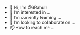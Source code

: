 - 👋 Hi, I’m @6Rahulr
- 👀 I’m interested in ...
- 🌱 I’m currently learning ...
- 💞️ I’m looking to collaborate on ...
- 📫 How to reach me ...

<!---
6Rahulr/6Rahulr is a ✨ special ✨ repository because its `README.md` (this file) appears on your GitHub profile.
You can click the Preview link to take a look at your changes.
--->
